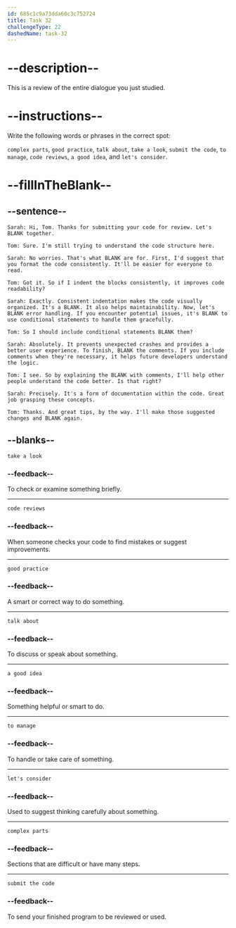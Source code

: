 ```yaml
---
id: 685c1c9a73dda60c3c752724
title: Task 32
challengeType: 22
dashedName: task-32
---
```


<!-- REVIEW -->

# --description--

This is a review of the entire dialogue you just studied.

# --instructions--

Write the following words or phrases in the correct spot:

`complex parts`, `good practice`, `talk about`, `take a look`, `submit the code`, `to manage`, `code reviews`, `a good idea`, and `let's consider`.

# --fillInTheBlank--

## --sentence--

`Sarah: Hi, Tom. Thanks for submitting your code for review. Let's BLANK together.`

`Tom: Sure. I'm still trying to understand the code structure here.`

`Sarah: No worries. That's what BLANK are for. First, I'd suggest that you format the code consistently. It'll be easier for everyone to read.`

`Tom: Got it. So if I indent the blocks consistently, it improves code readability?`

`Sarah: Exactly. Consistent indentation makes the code visually organized. It's a BLANK. It also helps maintainability. Now, let's BLANK error handling. If you encounter potential issues, it's BLANK to use conditional statements to handle them gracefully.`

`Tom: So I should include conditional statements BLANK them?`

`Sarah: Absolutely. It prevents unexpected crashes and provides a better user experience. To finish, BLANK the comments. If you include comments when they're necessary, it helps future developers understand the logic.`

`Tom: I see. So by explaining the BLANK with comments, I'll help other people understand the code better. Is that right?`

`Sarah: Precisely. It's a form of documentation within the code. Great job grasping these concepts.`

`Tom: Thanks. And great tips, by the way. I'll make those suggested changes and BLANK again.`

## --blanks--

`take a look`

### --feedback--

To check or examine something briefly.

---

`code reviews`

### --feedback--

When someone checks your code to find mistakes or suggest improvements.

---

`good practice`

### --feedback--

A smart or correct way to do something.

---

`talk about`

### --feedback--

To discuss or speak about something.

---

`a good idea`

### --feedback--

Something helpful or smart to do.

---

`to manage`

### --feedback--

To handle or take care of something.

---

`let's consider`

### --feedback--

Used to suggest thinking carefully about something.

---

`complex parts`

### --feedback--

Sections that are difficult or have many steps.

---

`submit the code`

### --feedback--

To send your finished program to be reviewed or used.
